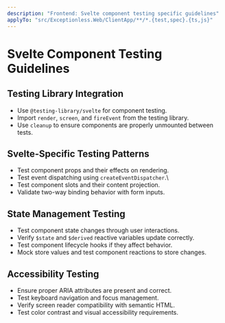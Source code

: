 ```yaml
---
description: "Frontend: Svelte component testing specific guidelines"
applyTo: "src/Exceptionless.Web/ClientApp/**/*.{test,spec}.{ts,js}"
---
```


# Svelte Component Testing Guidelines

## Testing Library Integration

- Use `@testing-library/svelte` for component testing.
- Import `render`, `screen`, and `fireEvent` from the testing library.
- Use `cleanup` to ensure components are properly unmounted between tests.

## Svelte-Specific Testing Patterns

- Test component props and their effects on rendering.
- Test event dispatching using `createEventDispatcher`.\
- Test component slots and their content projection.
- Validate two-way binding behavior with form inputs.

## State Management Testing

- Test component state changes through user interactions.
- Verify `$state` and `$derived` reactive variables update correctly.
- Test component lifecycle hooks if they affect behavior.
- Mock store values and test component reactions to store changes.

## Accessibility Testing

- Ensure proper ARIA attributes are present and correct.
- Test keyboard navigation and focus management.
- Verify screen reader compatibility with semantic HTML.
- Test color contrast and visual accessibility requirements.
